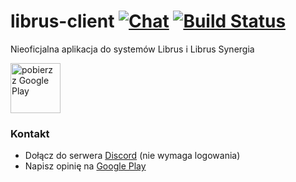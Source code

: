 # librus-client [![Chat](https://img.shields.io/badge/chat-on%20discord-7289da.svg)](https://discord.gg/r6Ugyk2) [![Build Status](https://travis-ci.org/shymmq/librus-client.svg?branch=master)](https://travis-ci.org/shymmq/librus-client)
Nieoficjalna aplikacja do systemów Librus i Librus Synergia


<a target="_blank" href="https://play.google.com/store/apps/details?id=pl.librus.client&pcampaignid=MKT-Other-global-all-co-prtnr-py-PartBadge-Mar2515-1"><img height="80px" alt="pobierz z Google Play" src="https://play.google.com/intl/en_us/badges/images/generic/pl_badge_web_generic.png"/>
</a>
### Kontakt
- Dołącz do serwera [Discord](https://discord.gg/r6Ugyk2) (nie wymaga logowania)
- Napisz opinię na [Google Play](https://play.google.com/store/apps/details?id=pl.librus.client)
